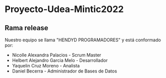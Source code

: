 # Proyecto-Udea-Mintic2022

## Rama release

Nuestro equipo se llama  "HENDYD PROGRAMADORES" 
y está conformado por:

- Nicolle Alexandra Palacios - Scrum Master
- Helbert Alejandro Garcia Melo - Desarrollador
- Yaquelin Cruz Moreno - Analista
- Daniel Becerra - Administrador de Bases de Datos
